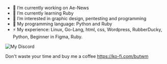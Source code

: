 - 🔭 I’m currently working on Ae-News
- 🌱 I’m currently learning Ruby
- 📕 I’m interested in graphic design, pentesting and programming
- 💬 My programming language: Python and Ruby
- ⚡ My experience: Linux, Go-Lang, html, css, Wordpress, RubberDucky, Python, Beginner in Figma, Ruby.

![My Discord](https://lanyard.cnrad.dev/api/795996972758204426) 

Don't waste your time and buy me a coffee https://ko-fi.com/butwm  
